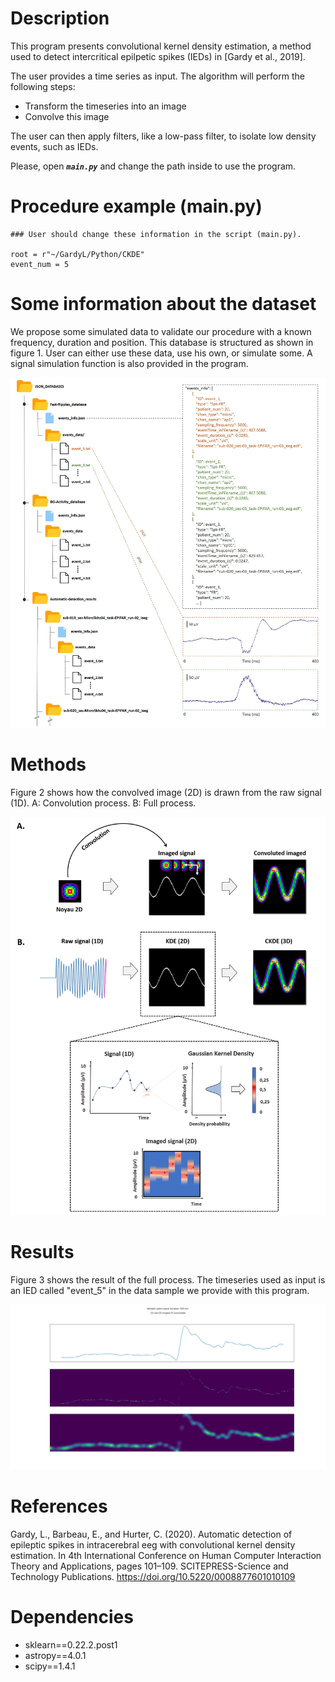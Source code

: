 # Description
This program presents convolutional kernel density estimation, a method used to detect intercritical epilpetic spikes (IEDs) in [Gardy et al., 2019].

The user provides a time series as input. The algorithm will perform the following steps:
- Transform the timeseries into an image
- Convolve this image

The user can then apply filters, like a low-pass filter, to isolate low density events, such as IEDs.

Please, open _**`main.py`**_ and change the path inside to use the program.

# Procedure example (main.py)
```
### User should change these information in the script (main.py).

root = r"~/GardyL/Python/CKDE"
event_num = 5
```

# Some information about the dataset
We propose some simulated data to validate our procedure with a known frequency, duration and position. This database is structured as shown in figure 1. User can either use these data, use his own, or simulate some. A signal simulation function is also provided in the program.

![](illustrations/JSON_database_structure.jpg)

# Methods
Figure 2 shows how the convolved image (2D) is drawn from the raw signal (1D). A: Convolution process. B: Full process.

![](illustrations/Methods.png)

# Results
Figure 3 shows the result of the full process. The timeseries used as input is an IED called "event_5" in the data sample we provide with this program.

![](illustrations/Results.png)

# References
Gardy, L., Barbeau, E., and Hurter, C. (2020). Automatic detection of epileptic spikes in intracerebral eeg with convolutional kernel density estimation. In 4th International Conference on Human Computer Interaction Theory and Applications, pages 101–109. SCITEPRESS-Science and Technology Publications. https://doi.org/10.5220/0008877601010109

# Dependencies
- sklearn==0.22.2.post1
- astropy==4.0.1
- scipy==1.4.1
